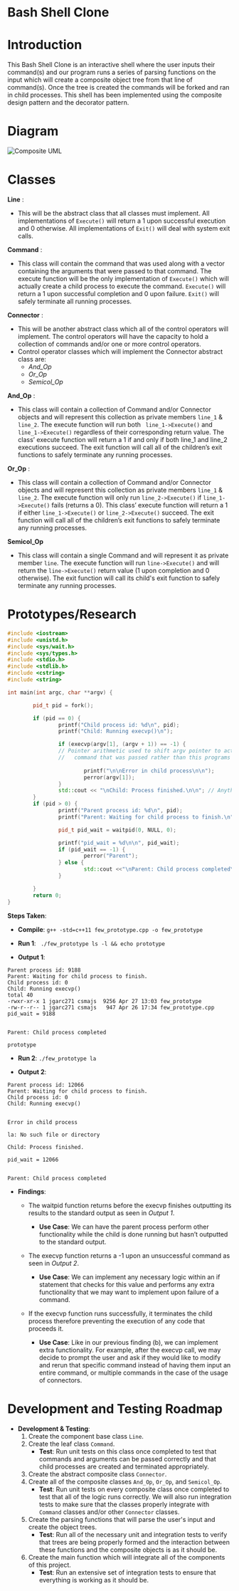 # Bash Shell Clone 

# Introduction

This Bash Shell Clone is an interactive shell where the user inputs their command(s) and our program runs a series of parsing functions on the input which will create a composite object tree from that line of command(s). Once the tree is created the commands will be forked and ran in child processes. This shell has been implemented using the composite design pattern and the decorator pattern.


# Diagram

![Composite UML](/images/composite_uml.png)

# Classes

**Line** :
 * This will be the abstract class that all classes must implement. All implementations of ```Execute()``` will return a 1 upon successful execution and 0 otherwise. All implementations of ```Exit()``` will deal with system exit calls.

**Command** :
 * This class will contain the command that was used along with a vector containing the arguments that were passed to that command. The execute function will be the only implementation of ```Execute()``` which will actually create a child process to execute the command. ```Execute()``` will return a 1 upon successful completion and 0 upon failure. ```Exit()``` will safely terminate all running processes.

**Connector** :
 * This will be another abstract class which all of the control operators will implement. The control operators will have the capacity to hold a collection of commands and/or one or more control operators.
 * Control operator classes which will implement the Connector abstract class are:
   * *And_Op*
   * *Or_Op*
   * *Semicol_Op*

**And_Op** :
 * This class will contain a collection of Command and/or Connector objects and will represent this collection as private members ```line_1``` & ```line_2```. The execute function will run both ``` line_1->Execute()``` and ``` line_1->Execute()``` regardless of their corresponding return value. The class’ execute function will return a 1 if and only if both line_1 and line_2 executions succeed. The exit function will call all of the children’s exit functions to safely terminate any running processes.

**Or_Op** :
 * This class will contain a collection of Command and/or Connector objects and will represent this collection as private members ```line_1``` & ```line_2```. The execute function will only run ```line_2->Execute()``` if ```line_1->Execute()``` fails (returns a 0). This class’ execute function will return a 1 if either ```line_1->Execute()``` or ```line_2->Execute()``` succeed. The exit function will call all of the children’s exit functions to safely terminate any running processes.

**Semicol_Op**
 * This class will contain a single Command and will represent it as private member ```line```. The execute function will run ```line->Execute()``` and will return the ```line->Execute()``` return value (1 upon completion and 0 otherwise). The exit function will call its child's exit function to safely terminate any running processes.

# Prototypes/Research
```c++
#include <iostream>
#include <unistd.h>
#include <sys/wait.h>
#include <sys/types.h>
#include <stdio.h>
#include <stdlib.h>
#include <cstring>
#include <string>

int main(int argc, char **argv) {

        pid_t pid = fork();

        if (pid == 0) {
                printf("Child process id: %d\n", pid);
                printf("Child: Running execvp()\n");

                if (execvp(argv[1], (argv + 1)) == -1) {
                // Pointer arithmetic used to shift argv pointer to actual
                //   command that was passed rather than this programs's executable
                        
                        printf("\n\nError in child process\n\n");
                        perror(argv[1]);
                }
                std::cout << "\nChild: Process finished.\n\n"; // Anything beyond execvp will not run
        }
        if (pid > 0) {
                printf("Parent process id: %d\n", pid);
                printf("Parent: Waiting for child process to finish.\n");

                pid_t pid_wait = waitpid(0, NULL, 0);

                printf("pid_wait = %d\n\n", pid_wait);
                if (pid_wait == -1) {
                        perror("Parent");
                } else {
                        std::cout <<"\nParent: Child process completed\n\n";
                }

        }
        return 0;
}

```
**Steps Taken**:

  * **Compile**: ``` g++ -std=c++11 few_prototype.cpp -o few_prototype ```

  * **Run 1**: ``` ./few_prototype ls -l && echo prototype```

  * **Output 1**: 
  ``` 
Parent process id: 9188                                                         
Parent: Waiting for child process to finish.                                    
Child process id: 0                                                             
Child: Running execvp()                                                         
total 40                                                                        
-rwxr-xr-x 1 jgarc271 csmajs  9256 Apr 27 13:03 few_prototype                   
-rw-r--r-- 1 jgarc271 csmajs   947 Apr 26 17:34 few_prototype.cpp               
pid_wait = 9188                                                                 
                                                                                
                                                                                
Parent: Child process completed                                                 
                                                                                
prototype
```
  * **Run 2**: ```./few_prototype la```

  * **Output 2**: 
``` 
Parent process id: 12066                                                        
Parent: Waiting for child process to finish.                                    
Child process id: 0                                                             
Child: Running execvp()                                                         
                                                                                
                                                                                
Error in child process                                                         
                                                                                
la: No such file or directory                                                   
                                                                                
Child: Process finished.                                                        
                                                                                
pid_wait = 12066                                                                
                                                                                
                                                                                
Parent: Child process completed                                                
```
* **Findings**:

    * The waitpid function returns before the execvp finishes outputting its results to the standard output as seen in *Output 1*.

      * **Use Case**: We can have the parent process perform other functionality while the child is done running but hasn’t outputted to the standard output.
    * The execvp function returns a -1 upon an unsuccessful command as seen in *Output 2*.
      * **Use Case**: We can implement any necessary logic within an if statement that checks for this value and performs any extra functionality that we may want to implement upon failure of a command.
    * If the execvp function runs successfully, it terminates the child process therefore preventing the execution of any code that proceeds it.
      * **Use Case**: Like in our previous finding (b), we can implement extra functionality. For example, after the execvp call, we may decide to prompt the user and ask if they would like to modify and rerun that specific command instead of having them input an entire command, or multiple commands in the case of the usage of connectors.
  

# Development and Testing Roadmap

* **Development & Testing**:
  1. Create the component base class ```Line```.
  2. Create the leaf class ```Command```.
     * **Test**: Run unit tests on this class once completed to test that commands and arguments can be passed correctly and that child processes are created and terminated appropriately.
  3. Create the abstract composite class ```Connector```.
  4. Create all of the composite classes ```And_Op```, ```Or_Op```, and ```Semicol_Op```.
     * **Test**: Run unit tests on every composite class once completed to test that all of the logic runs correctly. We will also run integration tests to make sure that the classes properly integrate with ```Command``` classes and/or other ```Connector``` classes.
  5. Create the parsing functions that will parse the user's input and create the object trees.
     * **Test**: Run all of the necessary unit and integration tests to verify that trees are being properly formed and the interaction between these functions and the composite objects is as it should be.
  6. Create the main function which will integrate all of the components of this project.
     * **Test**: Run an extensive set of integration tests to ensure that everything is working as it should be.
